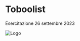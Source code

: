 # Toboolist

Esercitazione 26 settembre 2023






![Logo](https://hiringplatform.boolean.careers/images/logo.png)

